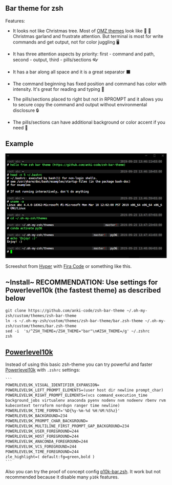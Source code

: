 ## Bar theme for zsh

Features:

* It looks not like Christmas tree. Most of [OMZ themes](https://github.com/robbyrussell/oh-my-zsh/wiki/Themes) look like 🎄 💈 Christmas garland and frustrate attention. But terminal is most for write commands and get output, not for color juggling 🖥 

* It has three attention aspects by priority: first - command and path, second - output, third - pills/sections 👓 

* It has a bar along all space and it is a great separator ⬛️ 

* The command beginning has fixed position and command has color with intensity. It's great for reading and typing 💚 

* The pills/sections placed to right but not in RPROMPT and it allows you to secure copy the command and output without environmental disclosure 🔒 

* The pills/sections can have additional background or color accent if you need 💊 

## Example

![zsh bar theme](zsh-bar-theme-example.png)

Screeshot from [Hyper](https://hyper.is) with [Fira Code](https://github.com/tonsky/FiraCode) or something like this.

## ~Install~ RECOMMENDATION: Use settings for Powerlevel10k (the fastest theme) as described below
```
git clone https://github.com/anki-code/zsh-bar-theme ~/.oh-my-zsh/custom/themes/zsh-bar-theme
ln -s ~/.oh-my-zsh/custom/themes/zsh-bar-theme/bar.zsh-theme ~/.oh-my-zsh/custom/themes/bar.zsh-theme
sed -i  's/^ZSH_THEME=/ZSH_THEME="bar"\n#ZSH_THEME=/g' ~/.zshrc
zsh
```

## [Powerlevel10k](https://github.com/romkatv/powerlevel10k)
Instead of using this basic zsh-theme you can try powerful and faster [Powerlevel10k](https://github.com/romkatv/powerlevel10k) with `.zshrc` settings:

    ```
    POWERLEVEL9K_VISUAL_IDENTIFIER_EXPANSION=
    POWERLEVEL9K_LEFT_PROMPT_ELEMENTS=(user host dir newline prompt_char)
    POWERLEVEL9K_RIGHT_PROMPT_ELEMENTS=(vcs command_execution_time background_jobs virtualenv anaconda pyenv nodenv nvm nodeenv rbenv rvm kubecontext terraform nordvpn ranger time newline)
    POWERLEVEL9K_TIME_FORMAT='%D{%y-%m-%d %H:%M:%S%z}'
    POWERLEVEL9K_BACKGROUND=234
    POWERLEVEL9K_PROMPT_CHAR_BACKGROUND=
    POWERLEVEL9K_MULTILINE_FIRST_PROMPT_GAP_BACKGROUND=234
    POWERLEVEL9K_USER_FOREGROUND=244
    POWERLEVEL9K_HOST_FOREGROUND=244
    POWERLEVEL9K_ANACONDA_FOREGROUND=244
    POWERLEVEL9K_VCS_FOREGROUND=244
    POWERLEVEL9K_TIME_FOREGROUND=244
    zle_highlight=( default:fg=green,bold )
    ```
Also you can try the proof of concept config [p10k-bar.zsh](https://gist.github.com/romkatv/7f48d0deae7a3449f34a4870feaba0f5). It work but not recommended because it disable many `p10k` features.


